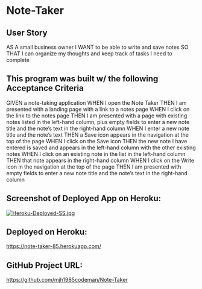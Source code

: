 # Note-Taker

## User Story
AS A small business owner
I WANT to be able to write and save notes
SO THAT I can organize my thoughts and keep track of tasks I need to complete

## This program was built w/ the following Acceptance Criteria
GIVEN a note-taking application
WHEN I open the Note Taker
THEN I am presented with a landing page with a link to a notes page
WHEN I click on the link to the notes page
THEN I am presented with a page with existing notes listed in the left-hand column, plus empty fields to enter a new note title and the note’s text in the right-hand column
WHEN I enter a new note title and the note’s text
THEN a Save icon appears in the navigation at the top of the page
WHEN I click on the Save icon
THEN the new note I have entered is saved and appears in the left-hand column with the other existing notes
WHEN I click on an existing note in the list in the left-hand column
THEN that note appears in the right-hand column
WHEN I click on the Write icon in the navigation at the top of the page
THEN I am presented with empty fields to enter a new note title and the note’s text in the right-hand column

## Screenshot of Deployed App on Heroku:
[![Heroku-Deployed-SS.jpg](https://i.postimg.cc/t4Ktd0WL/Heroku-Deployed-SS.jpg)](https://postimg.cc/Wd7kjH9n)
## Deployed on Heroku:
https://note-taker-85.herokuapp.com/

## GitHub Project URL:
https://github.com/mjh1985codeman/Note-Taker